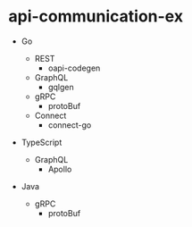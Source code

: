 # api-communication-ex

- Go

  - REST
    - oapi-codegen
  - GraphQL
    - gqlgen
  - gRPC
    - protoBuf
  - Connect
    - connect-go

- TypeScript

  - GraphQL
    - Apollo

- Java
  - gRPC
    - protoBuf
